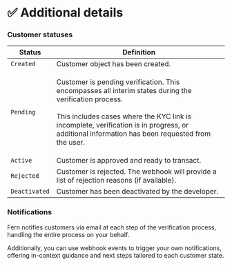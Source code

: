 # ✅ Additional details

### Customer statuses

| Status        | Definition                                                                                                                                                                                                                                                           |
| ------------- | -------------------------------------------------------------------------------------------------------------------------------------------------------------------------------------------------------------------------------------------------------------------- |
| `Created`     | Customer object has been created.                                                                                                                                                                                                                                    |
| `Pending`     | <p>Customer is pending verification. This encompasses all interim states during the verification process. <br><br>This includes cases where the KYC link is incomplete, verification is in progress, or additional information has been requested from the user.</p> |
| `Active`      | Customer is approved and ready to transact.                                                                                                                                                                                                                          |
| `Rejected`    | Customer is rejected. The webhook will provide a list of rejection reasons (if available).                                                                                                                                                                           |
| `Deactivated` | Customer has been deactivated by the developer.                                                                                                                                                                                                                      |

### Notifications

Fern notifies customers via email at each step of the verification process, handling the entire process on your behalf.

Additionally, you can use webhook events to trigger your own notifications, offering in-context guidance and next steps tailored to each customer state.

